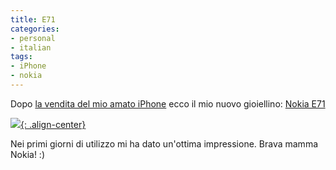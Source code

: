 ```yaml
---
title: E71
categories:
- personal
- italian
tags:
- iPhone
- nokia
---
```

Dopo [la vendita del mio amato iPhone]({{site.url}}/2008/12/09/vendo-iphone-2g/
"{{site.url}}/2008/12/09/vendo-iphone-2g/" ) ecco il mio
nuovo gioiellino: [Nokia E71](http://europe.nokia.com/A41146122
"http://europe.nokia.com/A41146122" )

[![]({{site.url}}/images/e71.jpg){: .align-center}]({{site.url}}/images/e71.jpg)

Nei primi giorni di utilizzo mi ha dato un'ottima impressione. Brava mamma
Nokia! :)

